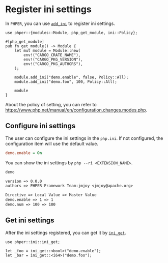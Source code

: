 # Register ini settings

In `PHPER`, you can use [`add_ini`](phper::modules::Module::add_ini) to 
register ini settings.

```rust,no_run
use phper::{modules::Module, php_get_module, ini::Policy};

#[php_get_module]
pub fn get_module() -> Module {
    let mut module = Module::new(
        env!("CARGO_CRATE_NAME"),
        env!("CARGO_PKG_VERSION"),
        env!("CARGO_PKG_AUTHORS"),
    );

    module.add_ini("demo.enable", false, Policy::All);
    module.add_ini("demo.foo", 100, Policy::All);

    module
}
```

About the policy of setting, you can refer to
<https://www.php.net/manual/en/configuration.changes.modes.php>.

## Configure ini settings

The user can configure the ini settings in the `php.ini`. If not configured, the
configuration item will use the default value.

```ini
demo.enable = On
```

You can show the ini settings by `php --ri <EXTENSION_NAME>`.

```txt
demo

version => 0.0.0
authors => PHPER Framework Team:jmjoy <jmjoy@apache.org>

Directive => Local Value => Master Value
demo.enable => 1 => 1
demo.num => 100 => 100
```

## Get ini settings

After the ini settings registered, you can get it by
[`ini_get`](phper::ini::ini_get).

```rust,no_run
use phper::ini::ini_get;

let _foo = ini_get::<bool>("demo.enable");
let _bar = ini_get::<i64>("demo.foo");
```
